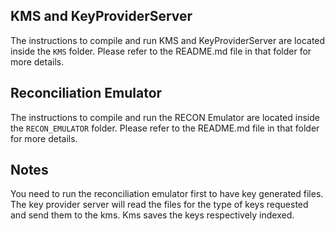 ## KMS and KeyProviderServer

The instructions to compile and run KMS and KeyProviderServer are located inside the `KMS` folder. Please refer to the README.md file in that folder for more details.

## Reconciliation Emulator

The instructions to compile and run the RECON Emulator are located inside the `RECON_EMULATOR` folder. Please refer to the README.md file in that folder for more details.

## Notes

You need to run the reconciliation emulator first to have key generated files. The key provider server will read the files for the type of keys requested and send them to the kms. Kms saves the keys respectively indexed.